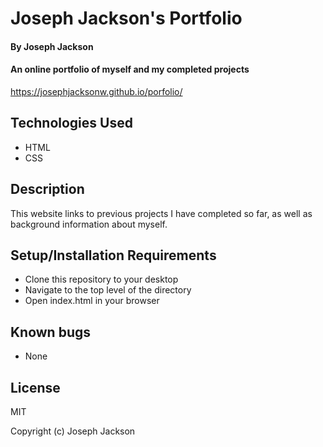 # Joseph Jackson's Portfolio

#### By Joseph Jackson

#### An online portfolio of myself and my completed projects

https://josephjacksonw.github.io/porfolio/

## Technologies Used

* HTML
* CSS

## Description

This website links to previous projects I have completed so far, as well as background information about myself.

## Setup/Installation Requirements

* Clone this repository to your desktop
* Navigate to the top level of the directory
* Open index.html in your browser

## Known bugs

* None

## License

MIT

Copyright (c) Joseph Jackson